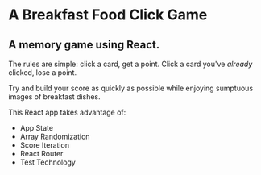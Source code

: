 # A Breakfast Food Click Game

## A memory game using React.

The rules are simple: click a card, get a point. Click a card you've _already_ clicked, lose a point. 

Try and build your score as quickly as possible while enjoying sumptuous images of breakfast dishes. 

This React app takes advantage of: 

- App State
- Array Randomization
- Score Iteration
- React Router
- Test Technology